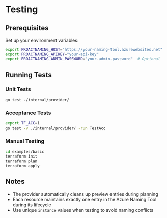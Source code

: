 # Testing

## Prerequisites

Set up your environment variables:

```bash
export PROACTNAMING_HOST="https://your-naming-tool.azurewebsites.net"
export PROACTNAMING_APIKEY="your-api-key"
export PROACTNAMING_ADMIN_PASSWORD="your-admin-password"  # Optional
```

## Running Tests

### Unit Tests
```bash
go test ./internal/provider/
```

### Acceptance Tests
```bash
export TF_ACC=1
go test -v ./internal/provider/ -run TestAcc
```

### Manual Testing
```bash
cd examples/basic
terraform init
terraform plan
terraform apply
```

## Notes

- The provider automatically cleans up preview entries during planning
- Each resource maintains exactly one entry in the Azure Naming Tool during its lifecycle
- Use unique `instance` values when testing to avoid naming conflicts
